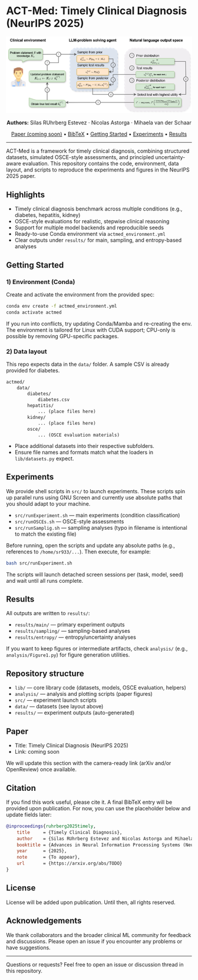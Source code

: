 # ACT-Med: Timely Clinical Diagnosis (NeurIPS 2025)

<p align="center">
	<img src="./Overview.png" alt="ACT-Med overview diagram" width="850" />
</p>

<p align="center">
	<b>Authors:</b> Silas RUhrberg Estevez · Nicolas Astorga · Mihaela van der Schaar
</p>

<p align="center">
	<a href="#paper">Paper (coming soon)</a> •
	<a href="#citation">BibTeX</a> •
	<a href="#getting-started">Getting Started</a> •
	<a href="#experiments">Experiments</a> •
	<a href="#results">Results</a>
</p>

---

ACT-Med is a framework for timely clinical diagnosis, combining structured datasets, simulated OSCE-style assessments, and principled uncertainty-aware evaluation. This repository contains the code, environment, data layout, and scripts to reproduce the experiments and figures in the NeurIPS 2025 paper.

## Highlights

- Timely clinical diagnosis benchmark across multiple conditions (e.g., diabetes, hepatitis, kidney)
- OSCE-style evaluations for realistic, stepwise clinical reasoning
- Support for multiple model backends and reproducible seeds
- Ready-to-use Conda environment via `actmed_environment.yml`
- Clear outputs under `results/` for main, sampling, and entropy-based analyses

## Getting Started

### 1) Environment (Conda)

Create and activate the environment from the provided spec:

```bash
conda env create -f actmed_environment.yml
conda activate actmed
```

If you run into conflicts, try updating Conda/Mamba and re-creating the env. The environment is tailored for Linux with CUDA support; CPU-only is possible by removing GPU-specific packages.

### 2) Data layout

This repo expects data in the `data/` folder. A sample CSV is already provided for diabetes.

```
actmed/
	data/
		diabetes/
			diabetes.csv
		hepatitis/
			... (place files here)
		kidney/
			... (place files here)
		osce/
			... (OSCE evaluation materials)
```

- Place additional datasets into their respective subfolders.
- Ensure file names and formats match what the loaders in `lib/datasets.py` expect.

## Experiments

We provide shell scripts in `src/` to launch experiments. These scripts spin up parallel runs using GNU Screen and currently use absolute paths that you should adapt to your machine.

- `src/runExperiment.sh` — main experiments (condition classification)
- `src/runOSCEs.sh` — OSCE-style assessments
- `src/runSamplig.sh` — sampling analyses (typo in filename is intentional to match the existing file)

Before running, open the scripts and update any absolute paths (e.g., references to `/home/sr933/...`). Then execute, for example:

```bash
bash src/runExperiment.sh
```

The scripts will launch detached screen sessions per (task, model, seed) and wait until all runs complete.

## Results

All outputs are written to `results/`:

- `results/main/` — primary experiment outputs
- `results/sampling/` — sampling-based analyses
- `results/entropy/` — entropy/uncertainty analyses

If you want to keep figures or intermediate artifacts, check `analysis/` (e.g., `analysis/Figure1.py`) for figure generation utilities.

## Repository structure

- `lib/` — core library code (datasets, models, OSCE evaluation, helpers)
- `analysis/` — analysis and plotting scripts (paper figures)
- `src/` — experiment launch scripts
- `data/` — datasets (see layout above)
- `results/` — experiment outputs (auto-generated)

## Paper

- Title: Timely Clinical Diagnosis (NeurIPS 2025)
- Link: coming soon

We will update this section with the camera-ready link (arXiv and/or OpenReview) once available.

## Citation

If you find this work useful, please cite it. A final BibTeX entry will be provided upon publication. For now, you can use the placeholder below and update fields later:

```bibtex
@inproceedings{ruhrberg2025timely,
	title     = {Timely Clinical Diagnosis},
	author    = {Silas RUhrberg Estevez and Nicolas Astorga and Mihaela van der Schaar},
	booktitle = {Advances in Neural Information Processing Systems (NeurIPS)},
	year      = {2025},
	note      = {To appear},
	url       = {https://arxiv.org/abs/TODO}
}
```

## License

License will be added upon publication. Until then, all rights reserved.

## Acknowledgements

We thank collaborators and the broader clinical ML community for feedback and discussions. Please open an issue if you encounter any problems or have suggestions.

---

Questions or requests? Feel free to open an issue or discussion thread in this repository.

